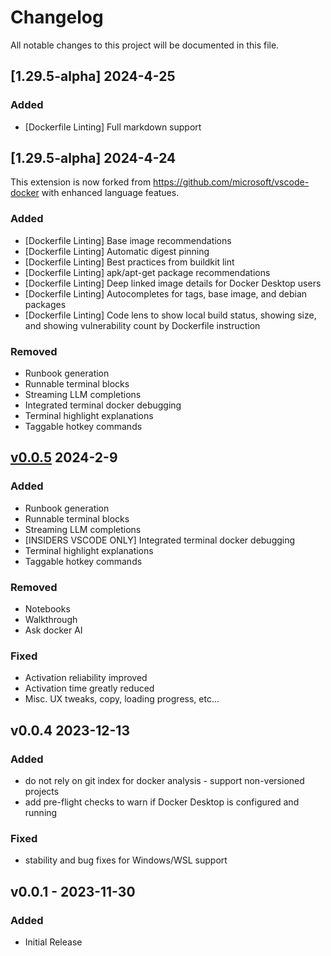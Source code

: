 # Changelog

All notable changes to this project will be documented in this file.

## [<fork>1.29.5-alpha] 2024-4-25

### Added
* [Dockerfile Linting] Full markdown support

## [<fork>1.29.5-alpha] 2024-4-24

This extension is now forked from https://github.com/microsoft/vscode-docker with enhanced language featues. 

### Added
* [Dockerfile Linting] Base image recommendations
* [Dockerfile Linting] Automatic digest pinning
* [Dockerfile Linting] Best practices from buildkit lint
* [Dockerfile Linting] apk/apt-get package recommendations
* [Dockerfile Linting] Deep linked image details for Docker Desktop users
* [Dockerfile Linting] Autocompletes for tags, base image, and debian packages
* [Dockerfile Linting] Code lens to show local build status, showing size, and showing vulnerability count by Dockerfile instruction


### Removed
* Runbook generation
* Runnable terminal blocks
* Streaming LLM completions
* Integrated terminal docker debugging
* Terminal highlight explanations
* Taggable hotkey commands


## [v0.0.5](https://github.com/docker/docker-ai/releases/tag/pre-release) 2024-2-9

### Added

*   Runbook generation
*   Runnable terminal blocks
*   Streaming LLM completions
*   [INSIDERS VSCODE ONLY] Integrated terminal docker debugging
*   Terminal highlight explanations
*   Taggable hotkey commands

### Removed

* Notebooks
* Walkthrough
* Ask docker AI

### Fixed

* Activation reliability improved
* Activation time greatly reduced
* Misc. UX tweaks, copy, loading progress, etc...

## v0.0.4 2023-12-13

### Added

*   do not rely on git index for docker analysis - support non-versioned projects
*   add pre-flight checks to warn if Docker Desktop is configured and running

### Fixed

*   stability and bug fixes for Windows/WSL support

## v0.0.1 - 2023-11-30

### Added

*   Initial Release

